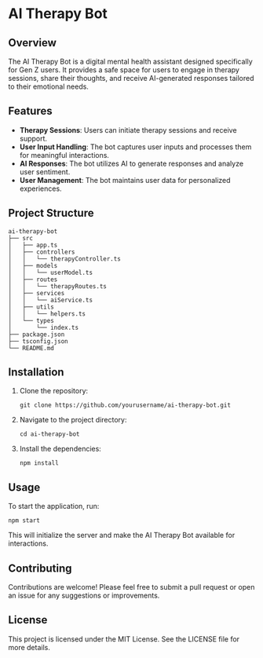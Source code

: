 # AI Therapy Bot

## Overview
The AI Therapy Bot is a digital mental health assistant designed specifically for Gen Z users. It provides a safe space for users to engage in therapy sessions, share their thoughts, and receive AI-generated responses tailored to their emotional needs.

## Features
- **Therapy Sessions**: Users can initiate therapy sessions and receive support.
- **User Input Handling**: The bot captures user inputs and processes them for meaningful interactions.
- **AI Responses**: The bot utilizes AI to generate responses and analyze user sentiment.
- **User Management**: The bot maintains user data for personalized experiences.

## Project Structure
```
ai-therapy-bot
├── src
│   ├── app.ts
│   ├── controllers
│   │   └── therapyController.ts
│   ├── models
│   │   └── userModel.ts
│   ├── routes
│   │   └── therapyRoutes.ts
│   ├── services
│   │   └── aiService.ts
│   ├── utils
│   │   └── helpers.ts
│   └── types
│       └── index.ts
├── package.json
├── tsconfig.json
└── README.md
```

## Installation
1. Clone the repository:
   ```
   git clone https://github.com/yourusername/ai-therapy-bot.git
   ```
2. Navigate to the project directory:
   ```
   cd ai-therapy-bot
   ```
3. Install the dependencies:
   ```
   npm install
   ```

## Usage
To start the application, run:
```
npm start
```
This will initialize the server and make the AI Therapy Bot available for interactions.

## Contributing
Contributions are welcome! Please feel free to submit a pull request or open an issue for any suggestions or improvements.

## License
This project is licensed under the MIT License. See the LICENSE file for more details.
